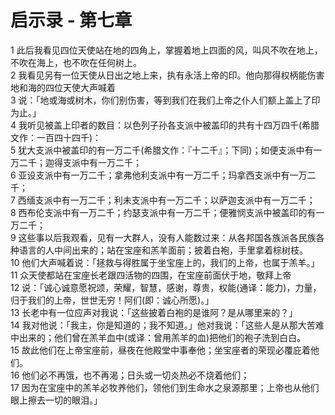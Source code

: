 # 启示录 - 第七章
  
 1 此后我看见四位天使站在地的四角上，掌握着地上四面的风，叫风不吹在地上，不吹在海上，也不吹在任何树上。  
 2 我看见另有一位天使从日出之地上来，执有永活上帝的印。他向那得权柄能伤害地和海的四位天使大声喊着  
 3 说：「地或海或树木，你们别伤害，等到我们在我们上帝之仆人们额上盖上了印为止。」  
 4 我听见被盖上印者的数目：以色列子孙各支派中被盖印的共有十四万四千(希腊文作：一百四十四千)：  
 5 犹大支派中被盖印的有一万二千(希腊文作：『十二千』；下同)；如便支派中有一万二千；迦得支派中有一万二千；  
 6 亚设支派中有一万二千；拿弗他利支派中有一万二千；玛拿西支派中有一万二千；  
 7 西缅支派中有一万二千；利未支派中有一万二千；以萨迦支派中有一万二千；  
 8 西布伦支派中有一万二千；约瑟支派中有一万二千；便雅悯支派中被盖印的有一万二千；  
 9 这些事以后我观看，见有一大群人，没有人能数过来：从各邦国各族派各民族各种语言的人中间出来的；站在宝座和羔羊面前；披着白袍，手里拿着棕树枝。  
 10 他们大声喊着说：「拯救与得胜属于坐宝座上的，我们的上帝，也属于羔羊。」  
 11 众天使都站在宝座长老跟四活物的四围，在宝座前面伏于地，敬拜上帝  
 12 说：「诚心诚意愿祝颂，荣耀，智慧，感谢，尊贵，权能(通译：能力)，力量，归于我们的上帝，世世无穷！阿们(即：诚心所愿)。」  
 13 长老中有一位应声对我说：「这些披着白袍的是谁阿？是从哪里来的？」  
 14 我对他说：「我主，你是知道的；我不知道。」他对我说：「这些人是从那大苦难中出来的；他们曾在羔羊血中(或译：曾用羔羊的血)把他们的袍子洗到白白。  
 15 故此他们在上帝宝座前，昼夜在他殿堂中事奉他；坐宝座者的荣现必覆庇着他们。  
 16 他们必不再饿，也不再渴；日头或一切炎热必不烧着他们；  
 17 因为在宝座中的羔羊必牧养他们，领他们到生命水之泉源那里；上帝也从他们眼上擦去一切的眼泪。」